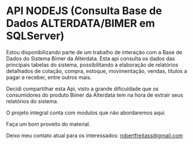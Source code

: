 # API NODEJS (Consulta Base de Dados ALTERDATA/BIMER em SQLServer)

Estou disponibilizando parte de um trabalho de interação com a Base de Dados do Sistema Bimer da Alterdata. 
Esta api consulta os dados das principais tabelas do sistema, possibilitando a elaboração de relatórios detalhados de cotação, compra, estoque, movimentação, vendas, titulos a pagar e receber, entre outros mais.

Decidi compartilhar esta Api, visto a grande dificuldade que os consumidores do produto Bimer da Alterdata tem na hora de extrair seus relatórios do sistema. 

O projeto integral conta com modulos que não abordaremos aqui. 

Faça um bom proveito do material. 

Deixo meu contato atual para os interessados: robertfreitass@gmail.com

